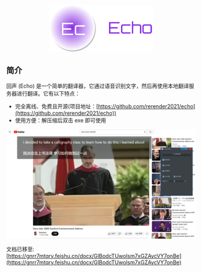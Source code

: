 <p align="center">
    <img width="275" src="./assets/logo-echo.png">
</p>

## 简介

回声 (Echo) 是一个简单的翻译器，它通过语音识别文字，然后再使用本地翻译服务器进行翻译。它有以下特点：

- 完全离线、免费且开源(项目地址：[https://github.com/rerender2021/echo](https://github.com/rerender2021/echo))
- 使用方便：解压缩后双击 exe 即可使用

![echo-usage](./assets/echo-usage.png)

文档已移至: [https://gnrr7mtqry.feishu.cn/docx/GlBodcTUwolsm7xGZAycVY7onBe](https://gnrr7mtqry.feishu.cn/docx/GlBodcTUwolsm7xGZAycVY7onBe)

